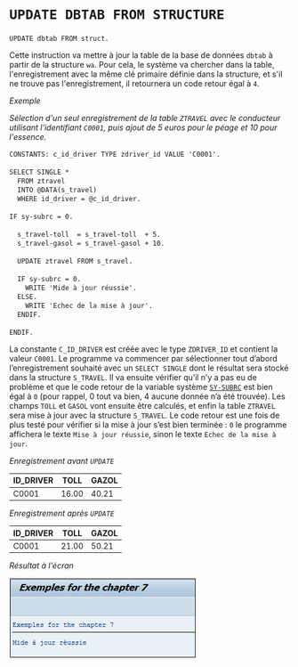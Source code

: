# **`UPDATE DBTAB FROM STRUCTURE`**

```JS
UPDATE dbtab FROM struct.
```

Cette instruction va mettre à jour la table de la base de données `dbtab` à partir de la structure `wa`. Pour cela, le système va chercher dans la table, l'enregistrement avec la même clé primaire définie dans la structure, et s'il ne trouve pas l'enregistrement, il retournera un code retour égal à `4`.

_Exemple_

_Sélection d'un seul enregistrement de la table `ZTRAVEL` avec le conducteur utilisant l'identifiant `C0001`, puis ajout de 5 euros pour le péage et 10 pour l'essence._

```JS
CONSTANTS: c_id_driver TYPE zdriver_id VALUE 'C0001'.

SELECT SINGLE *
  FROM ztravel
  INTO @DATA(s_travel)
  WHERE id_driver = @c_id_driver.

IF sy-subrc = 0.

  s_travel-toll  = s_travel-toll  + 5.
  s_travel-gasol = s_travel-gasol + 10.

  UPDATE ztravel FROM s_travel.

  IF sy-subrc = 0.
    WRITE 'Mide à jour réussie'.
  ELSE.
    WRITE 'Echec de la mise à jour'.
  ENDIF.

ENDIF.
```

La constante `C_ID_DRIVER` est créée avec le type `ZDRIVER_ID` et contient la valeur `C0001`. Le programme va commencer par sélectionner tout d’abord l’enregistrement souhaité avec un `SELECT SINGLE` dont le résultat sera stocké dans la structure `S_TRAVEL`. Il va ensuite vérifier qu’il n’y a pas eu de problème et que le code retour de la variable système [`SY-SUBRC`](../../99_Help/02_SY-SYSTEM.md) est bien égal à `0` (pour rappel, 0 tout va bien, 4 aucune donnée n’a été trouvée). Les champs `TOLL` et `GASOL` vont ensuite être calculés, et enfin la table `ZTRAVEL` sera mise à jour avec la structure `S_TRAVEL`. Le code retour est une fois de plus testé pour vérifier si la mise à jour s’est bien terminée : `0` le programme affichera le texte `Mise à jour réussie`, sinon le texte `Echec de la mise à jour`.

_Enregistrement avant `UPDATE`_

| **ID_DRIVER** | **TOLL** | **GAZOL** |
| ------------- | -------- | --------- |
| C0001         | 16.00    | 40.21     |

_Enregistrement après `UPDATE`_

| **ID_DRIVER** | **TOLL** | **GAZOL** |
| ------------- | -------- | --------- |
| C0001         | 21.00    | 50.21     |

_Résultat à l'écran_

![](../../00_Ressources/10_03_01.png)
